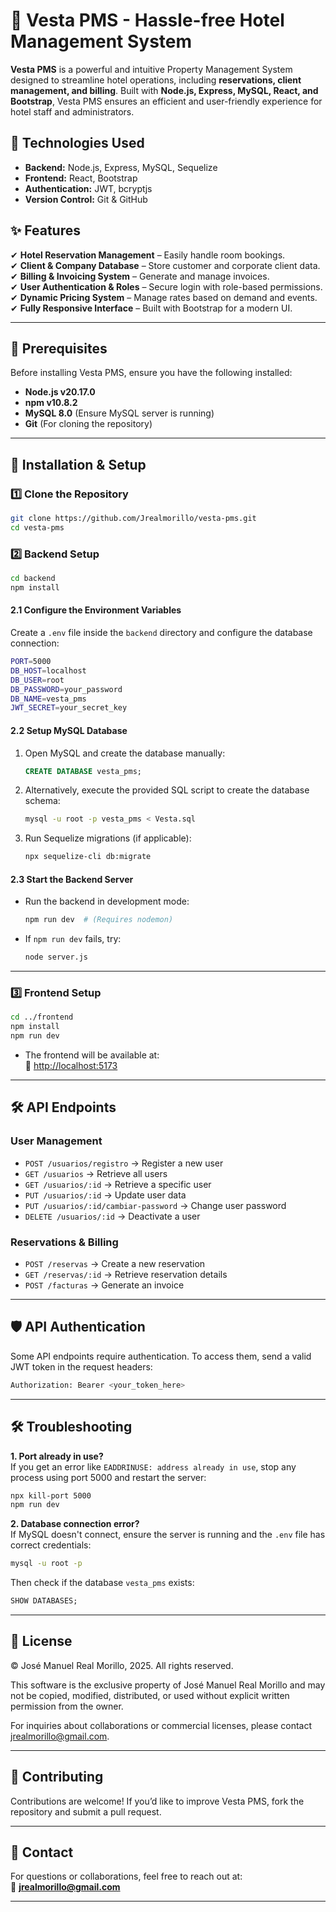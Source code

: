 # 🏨 Vesta PMS - Hassle-free Hotel Management System

**Vesta PMS** is a powerful and intuitive Property Management System designed to streamline hotel operations, including **reservations, client management, and billing**. Built with **Node.js, Express, MySQL, React, and Bootstrap**, Vesta PMS ensures an efficient and user-friendly experience for hotel staff and administrators.

## 🚀 Technologies Used

- **Backend:** Node.js, Express, MySQL, Sequelize
- **Frontend:** React, Bootstrap
- **Authentication:** JWT, bcryptjs
- **Version Control:** Git & GitHub

## ✨ Features

✔ **Hotel Reservation Management** – Easily handle room bookings.  
✔ **Client & Company Database** – Store customer and corporate client data.  
✔ **Billing & Invoicing System** – Generate and manage invoices.  
✔ **User Authentication & Roles** – Secure login with role-based permissions.  
✔ **Dynamic Pricing System** – Manage rates based on demand and events.  
✔ **Fully Responsive Interface** – Built with Bootstrap for a modern UI.  

---

## 🔧 Prerequisites

Before installing Vesta PMS, ensure you have the following installed:

- **Node.js v20.17.0** 
- **npm v10.8.2** 
- **MySQL 8.0** (Ensure MySQL server is running)
- **Git** (For cloning the repository)

---

## 👜 Installation & Setup

### 1️⃣ Clone the Repository
```sh
git clone https://github.com/Jrealmorillo/vesta-pms.git
cd vesta-pms
```

### 2️⃣ Backend Setup
```sh
cd backend
npm install
```

#### 2.1 Configure the Environment Variables
Create a `.env` file inside the `backend` directory and configure the database connection:
```sh
PORT=5000
DB_HOST=localhost
DB_USER=root
DB_PASSWORD=your_password
DB_NAME=vesta_pms
JWT_SECRET=your_secret_key
```

#### 2.2 Setup MySQL Database
1. Open MySQL and create the database manually:
   ```sql
   CREATE DATABASE vesta_pms;
   ```
2. Alternatively, execute the provided SQL script to create the database schema:
   ```sh
   mysql -u root -p vesta_pms < Vesta.sql
   ```
3. Run Sequelize migrations (if applicable):
   ```sh
   npx sequelize-cli db:migrate
   ```

#### 2.3 Start the Backend Server
- Run the backend in development mode:
   ```sh
   npm run dev  # (Requires nodemon)
   ```
- If `npm run dev` fails, try:
   ```sh
   node server.js
   ```

---

### 3️⃣ Frontend Setup
```sh
cd ../frontend
npm install
npm run dev
```
- The frontend will be available at:  
  🔗 [http://localhost:5173](http://localhost:5173)

---

## 🛠️ API Endpoints

### **User Management**
- `POST /usuarios/registro` → Register a new user  
- `GET /usuarios` → Retrieve all users  
- `GET /usuarios/:id` → Retrieve a specific user  
- `PUT /usuarios/:id` → Update user data  
- `PUT /usuarios/:id/cambiar-password` → Change user password  
- `DELETE /usuarios/:id` → Deactivate a user  

### **Reservations & Billing**
- `POST /reservas` → Create a new reservation  
- `GET /reservas/:id` → Retrieve reservation details  
- `POST /facturas` → Generate an invoice  

---

## 🛡️ API Authentication
Some API endpoints require authentication. To access them, send a valid JWT token in the request headers:
```sh
Authorization: Bearer <your_token_here>
```

---

## 🛠️ Troubleshooting

**1. Port already in use?**  
If you get an error like `EADDRINUSE: address already in use`, stop any process using port 5000 and restart the server:
```sh
npx kill-port 5000
npm run dev
```

**2. Database connection error?**  
If MySQL doesn't connect, ensure the server is running and the `.env` file has correct credentials:
```sh
mysql -u root -p
```
Then check if the database `vesta_pms` exists:
```sql
SHOW DATABASES;
```

---

## 📃 License

© José Manuel Real Morillo, 2025. All rights reserved.

This software is the exclusive property of José Manuel Real Morillo and may not be copied, modified, distributed, or used without explicit written permission from the owner.

For inquiries about collaborations or commercial licenses, please contact jrealmorillo@gmail.com.

---

## 🤝 Contributing

Contributions are welcome! If you’d like to improve Vesta PMS, fork the repository and submit a pull request.

---

## 📩 Contact

For questions or collaborations, feel free to reach out at:  
📧 **jrealmorillo@gmail.com**  
<!-- 🌐 [YourWebsite.com](https://yourwebsite.com)  -->


<!-- 🌐 https://jreal.es  --> 

---

